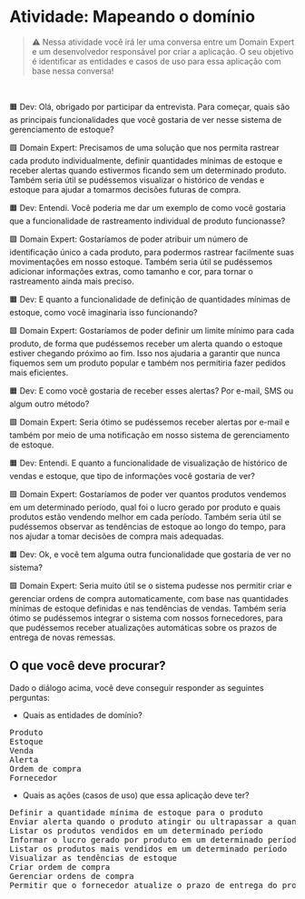 # Atividade: Mapeando o domínio


> ⚠️ Nessa atividade você irá ler uma conversa entre um Domain Expert e um desenvolvedor responsável por criar a aplicação. O seu objetivo é identificar as entidades e casos de uso para essa aplicação com base nessa conversa!

<br>

🟧 Dev: Olá, obrigado por participar da entrevista. Para começar, quais são as principais funcionalidades que você gostaria de ver nesse sistema de gerenciamento de estoque?

🟩 Domain Expert: Precisamos de uma solução que nos permita rastrear cada produto individualmente, definir quantidades mínimas de estoque e receber alertas quando estivermos ficando sem um determinado produto. Também seria útil se pudéssemos visualizar o histórico de vendas e estoque para ajudar a tomarmos decisões futuras de compra.

🟧 Dev: Entendi. Você poderia me dar um exemplo de como você gostaria que a funcionalidade de rastreamento individual de produto funcionasse?

🟩 Domain Expert: Gostaríamos de poder atribuir um número de identificação único a cada produto, para podermos rastrear facilmente suas movimentações em nosso estoque. Também seria útil se pudéssemos adicionar informações extras, como tamanho e cor, para tornar o rastreamento ainda mais preciso.

🟧 Dev: E quanto a funcionalidade de definição de quantidades mínimas de estoque, como você imaginaria isso funcionando?

🟩 Domain Expert: Gostaríamos de poder definir um limite mínimo para cada produto, de forma que pudéssemos receber um alerta quando o estoque estiver chegando próximo ao fim. Isso nos ajudaria a garantir que nunca fiquemos sem um produto popular e também nos permitiria fazer pedidos mais eficientes.

🟧 Dev: E como você gostaria de receber esses alertas? Por e-mail, SMS ou algum outro método?

🟩 Domain Expert:  Seria ótimo se pudéssemos receber alertas por e-mail e também por meio de uma notificação em nosso sistema de gerenciamento de estoque.

🟧 Dev: Entendi. E quanto a funcionalidade de visualização de histórico de vendas e estoque, que tipo de informações você gostaria de ver?

🟩 Domain Expert: Gostaríamos de poder ver quantos produtos vendemos em um determinado período, qual foi o lucro gerado por produto e quais produtos estão vendendo melhor em cada período. Também seria útil se pudéssemos observar as tendências de estoque ao longo do tempo, para nos ajudar a tomar decisões de compra mais adequadas.

🟧 Dev: Ok, e você tem alguma outra funcionalidade que gostaria de ver no sistema?

🟩 Domain Expert: Seria muito útil se o sistema pudesse nos permitir criar e gerenciar ordens de compra automaticamente, com base nas quantidades mínimas de estoque definidas e nas tendências de vendas. Também seria ótimo se pudéssemos integrar o sistema com nossos fornecedores, para que pudéssemos receber atualizações automáticas sobre os prazos de entrega de novas remessas.


## O que você deve procurar?

Dado o diálogo acima, você deve conseguir responder as seguintes perguntas:

- Quais as entidades de domínio?
<pre>
Produto
Estoque
Venda
Alerta
Ordem de compra
Fornecedor
</pre>

- Quais as ações (casos de uso) que essa aplicação deve ter?
<pre>
Definir a quantidade mínima de estoque para o produto
Enviar alerta quando o produto atingir ou ultrapassar a quantidade mínima de seu estoque
Listar os produtos vendidos em um determinado período
Informar o lucro gerado por produto em um determinado período
Listar os produtos mais vendidos em um determinado período
Visualizar as tendências de estoque
Criar ordem de compra
Gerenciar ordens de compra
Permitir que o fornecedor atualize o prazo de entrega do produto
</pre>